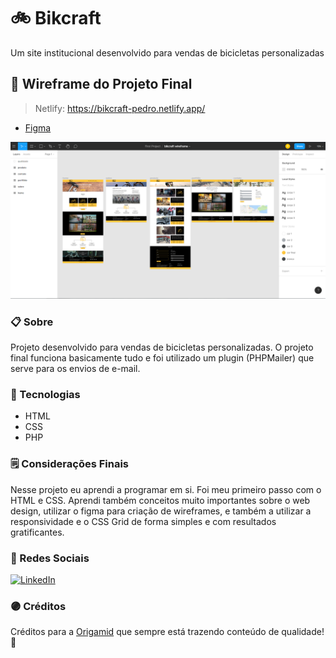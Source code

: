 # 🚲 Bikcraft
Um site institucional desenvolvido para vendas de bicicletas personalizadas

## 📱 Wireframe do Projeto Final
> Netlify: https://bikcraft-pedro.netlify.app/
- [Figma](https://www.figma.com/file/5NrcZJqUxsSEigVPF2rhl2/bikcraft-wireframe?node-id=0%3A1)

![Bikcraft Figma](https://github.com/Pedro-Murilo/bikcraft/blob/master/bikcraft-figma.png)

### 📋 Sobre
Projeto desenvolvido para vendas de bicicletas personalizadas. O projeto final funciona basicamente tudo e foi utilizado um plugin (PHPMailer) que serve para os envios de e-mail. 

### 🚀 Tecnologias

 - HTML
 - CSS
 - PHP
 
 ### 🗒 Considerações Finais
 Nesse projeto eu aprendi a programar em si. Foi meu primeiro passo com o HTML e CSS. Aprendi também conceitos muito importantes sobre o web design, utilizar o figma para criação
 de wireframes, e também a utilizar a responsividade e o CSS Grid de forma simples e com resultados gratificantes.
 
 ### 🔵 Redes Sociais
<a href="https://www.linkedin.com/in/pedro-murilo-3ba7941b6/"><img src="https://img.shields.io/badge/LinkedIn--_.svg?style=social&logo=linkedin" alt="LinkedIn"></a>
 
### 🟣 Créditos
Créditos para a [Origamid](https://www.origamid.com) que sempre está trazendo conteúdo de qualidade! 💜

